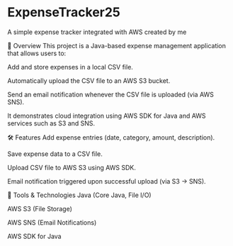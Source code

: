 # ExpenseTracker25
A simple expense tracker integrated with AWS created by me 

📌 Overview
This project is a Java-based expense management application that allows users to:

Add and store expenses in a local CSV file.

Automatically upload the CSV file to an AWS S3 bucket.

Send an email notification whenever the CSV file is uploaded (via AWS SNS).

It demonstrates cloud integration using AWS SDK for Java and AWS services such as S3 and SNS.

🛠 Features
Add expense entries (date, category, amount, description).

Save expense data to a CSV file.

Upload CSV file to AWS S3 using AWS SDK.

Email notification triggered upon successful upload (via S3 → SNS).

🚀 Tools & Technologies
Java (Core Java, File I/O)

AWS S3 (File Storage)

AWS SNS (Email Notifications)

AWS SDK for Java


